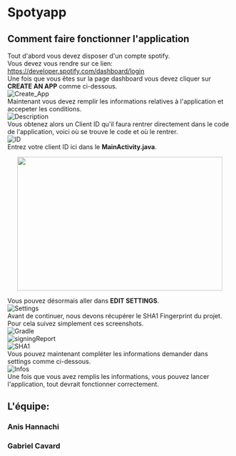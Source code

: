 # Spotyapp

## Comment faire fonctionner l'application

Tout d'abord vous devez disposer d'un compte spotify. <br>
Vous devez vous rendre sur ce lien: <https://developer.spotify.com/dashboard/login><br>
Une fois que vous êtes sur la page dashboard vous devez cliquer sur **CREATE AN APP** comme ci-dessous. <br>
![Create_App](https://cdn.discordapp.com/attachments/755346547549536296/823205714201018368/unknown.png)<br>
Maintenant vous devez remplir les informations relatives à l'application et accepeter les conditions. <br>
![Description](https://cdn.discordapp.com/attachments/755346547549536296/823206269996236800/unknown.png)<br>
Vous obtenez alors un Client ID qu'il faura rentrer directement dans le code de l'application, voici où se trouve le code et où le rentrer.<br>
![ID](https://cdn.discordapp.com/attachments/755346547549536296/823206715637760070/unknown.png)<br>
Entrez votre client ID ici dans le **MainActivity.java**.<br>
<p align="center">
  <img width="460" height="300" src="https://cdn.discordapp.com/attachments/755346547549536296/823208576351862844/unknown.png">
</p>

Vous pouvez désormais aller dans **EDIT SETTINGS**.<br>
![Settings](https://cdn.discordapp.com/attachments/755346547549536296/823207760815980584/unknown.png)<br>
Avant de continuer, nous devons récupérer le SHA1 Fingerprint du projet. Pour cela suivez simplement ces screenshots.<br>
![Gradle](https://cdn.discordapp.com/attachments/755346547549536296/823209319805616198/unknown.png)<br>
![signingReport](https://cdn.discordapp.com/attachments/755346547549536296/823209468752953374/unknown.png)<br>
![SHA1](https://cdn.discordapp.com/attachments/755346547549536296/823209576572780544/unknown.png)<br>
Vous pouvez maintenant compléter les informations demander dans settings comme ci-dessous.<br>
![Infos](https://cdn.discordapp.com/attachments/755346547549536296/823210165914173451/unknown.png)<br>
Une fois que vous avez remplis les informations, vous pouvez lancer l'application, tout devrait fonctionner correctement.

## L'équipe:

### Anis Hannachi
### Gabriel Cavard
